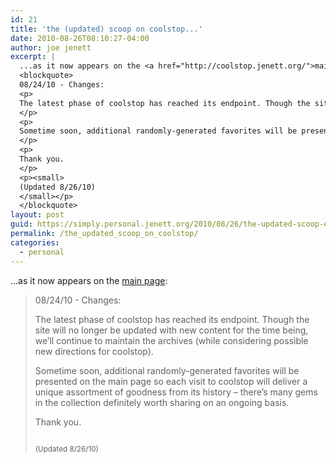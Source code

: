 ```yaml
---
id: 21
title: 'the (updated) scoop on coolstop...'
date: 2010-08-26T08:10:27-04:00
author: joe jenett
excerpt: |
  ...as it now appears on the <a href="http://coolstop.jenett.org/">main page</a>:
  <blockquote>
  08/24/10 - Changes:
  <p>
  The latest phase of coolstop has reached its endpoint. Though the site will no longer be updated with new content for the time being, we'll continue to maintain the archives (while considering possible new directions for coolstop).
  </p>
  <p>
  Sometime soon, additional randomly-generated favorites will be presented on the main page so each visit to coolstop will deliver a unique assortment of goodness from its history &ndash; there's many gems in the collection definitely worth sharing on an ongoing basis.
  </p>
  <p>
  Thank you.
  </p>
  <p><small>
  (Updated 8/26/10)
  </small></p>
  </blockquote>
layout: post
guid: https://simply.personal.jenett.org/2010/08/26/the-updated-scoop-on-coolstop/
permalink: /the_updated_scoop_on_coolstop/
categories:
  - personal
---
```

...as it now appears on the [main page](http://coolstop.jenett.org/):

> 08/24/10 - Changes:
> 
> The latest phase of coolstop has reached its endpoint. Though the site will no longer be updated with new content for the time being, we’ll continue to maintain the archives (while considering possible new directions for coolstop). 
> 
> Sometime soon, additional randomly-generated favorites will be presented on the main page so each visit to coolstop will deliver a unique assortment of goodness from its history &ndash; there’s many gems in the collection definitely worth sharing on an ongoing basis. 
> 
> Thank you. 
> 
> <small><br /> (Updated 8/26/10)<br /> </small>